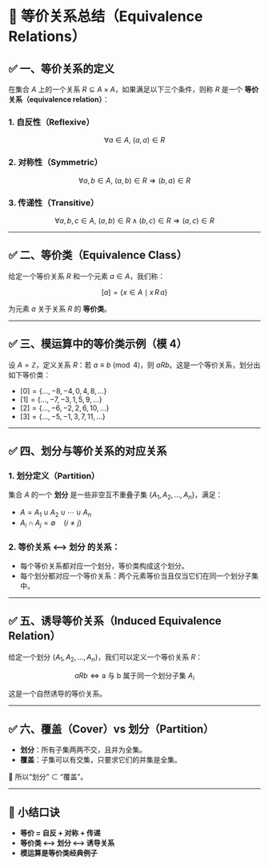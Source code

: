 
# 📘 等价关系总结（Equivalence Relations）

## ✅ 一、等价关系的定义

在集合 $A$ 上的一个关系 $R \subseteq A \times A$，如果满足以下三个条件，则称 $R$ 是一个 **等价关系（equivalence relation）**：

### 1. 自反性（Reflexive）
$$
\forall a \in A,\ (a, a) \in R
$$

### 2. 对称性（Symmetric）
$$
\forall a, b \in A,\ (a, b) \in R \Rightarrow (b, a) \in R
$$

### 3. 传递性（Transitive）
$$
\forall a, b, c \in A,\ (a, b) \in R \land (b, c) \in R \Rightarrow (a, c) \in R
$$

---

## ✅ 二、等价类（Equivalence Class）

给定一个等价关系 $R$ 和一个元素 $a \in A$，我们称：

$$
[a] = \{ x \in A \mid x\, R\, a \}
$$

为元素 $a$ 关于关系 $R$ 的 **等价类**。

---

## ✅ 三、模运算中的等价类示例（模 4）

设 $A = \mathbb{Z}$，定义关系 $R$：若 $a \equiv b \pmod{4}$，则 $a R b$。这是一个等价关系，划分出如下等价类：

- $[0] = \{ \dots, -8, -4, 0, 4, 8, \dots \}$
- $[1] = \{ \dots, -7, -3, 1, 5, 9, \dots \}$
- $[2] = \{ \dots, -6, -2, 2, 6, 10, \dots \}$
- $[3] = \{ \dots, -5, -1, 3, 7, 11, \dots \}$

---

## ✅ 四、划分与等价关系的对应关系

### 1. 划分定义（Partition）

集合 $A$ 的一个 **划分** 是一些非空互不重叠子集 $\{A_1, A_2, \dots, A_n\}$，满足：

- $A = A_1 \cup A_2 \cup \cdots \cup A_n$
- $A_i \cap A_j = \emptyset \quad (i \ne j)$

### 2. 等价关系 ⟷ 划分 的关系：

- 每个等价关系都对应一个划分，等价类构成这个划分。
- 每个划分都对应一个等价关系：两个元素等价当且仅当它们在同一个划分子集中。

---

## ✅ 五、诱导等价关系（Induced Equivalence Relation）

给定一个划分 $\{A_1, A_2, \dots, A_n\}$，我们可以定义一个等价关系 $R$：

$$
a R b \iff \text{a 与 b 属于同一个划分子集 } A_i
$$

这是一个自然诱导的等价关系。

---

## ✅ 六、覆盖（Cover）vs 划分（Partition）

- **划分**：所有子集两两不交，且并为全集。
- **覆盖**：子集可以有交集，只要求它们的并集是全集。

📌 所以“划分” ⊂ “覆盖”。

---

## 🧠 小结口诀

- **等价 = 自反 + 对称 + 传递**
- **等价类 ⟷ 划分 ⟷ 诱导关系**
- **模运算是等价类经典例子**
